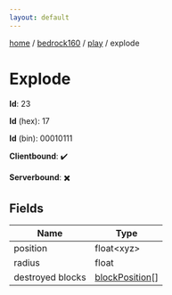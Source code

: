```yaml
---
layout: default
---
```


[home](/)  /  [bedrock160](/protocol/bedrock160)  /  [play](/protocol/bedrock160/play)  /  explode

# Explode

**Id**: 23

**Id** (hex): 17

**Id** (bin): 00010111

**Clientbound**: ✔️

**Serverbound**: ✖️

## Fields

Name | Type
---|---
position | float&lt;xyz&gt;
radius | float
destroyed blocks | [blockPosition](/protocol/bedrock160/types/block-position)[]
